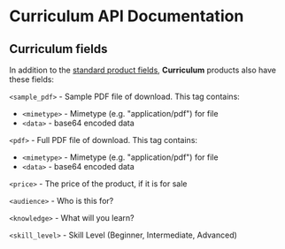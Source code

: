 # Curriculum API Documentation

## Curriculum fields

In addition to the [standard product fields](schema.md#all-products), **Curriculum** products also have these fields:

`<sample_pdf>` - Sample PDF file of download. This tag contains:

 * `<mimetype>` - Mimetype (e.g. "application/pdf") for file
 * `<data>` - base64 encoded data

`<pdf>` - Full PDF file of download. This tag contains:

 * `<mimetype>` - Mimetype (e.g. "application/pdf") for file
 * `<data>` - base64 encoded data

`<price>` - The price of the product, if it is for sale

`<audience>` - Who is this for?

`<knowledge>` - What will you learn?

`<skill_level>` - Skill Level (Beginner, Intermediate, Advanced)
